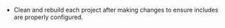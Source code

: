 ﻿
- Clean and rebuild each project after making changes to ensure includes are properly configured.
